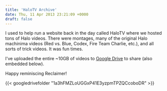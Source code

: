 ```yaml
---
title: 'HaloTV Archive'
date: Thu, 11 Apr 2013 23:21:09 +0000
draft: false
---
```


I used to help run a website back in the day called HaloTV where we hosted tons of Halo videos. There were montages, many of the original Halo machinima videos (Red vs. Blue, Codex, Fire Team Charlie, etc.), and all sorts of trick videos. It was fun times.

I've uploaded the entire ~10GB of videos to [Google Drive](https://drive.google.com/drive/folders/1a3hFMZLoUGGxP41E3yzpmTPZQCcoboDR?usp=sharing) to share (also embedded below).

Happy reminiscing Reclaimer!

{{< googledrivefolder "1a3hFMZLoUGGxP41E3yzpmTPZQCcoboDR" >}}

